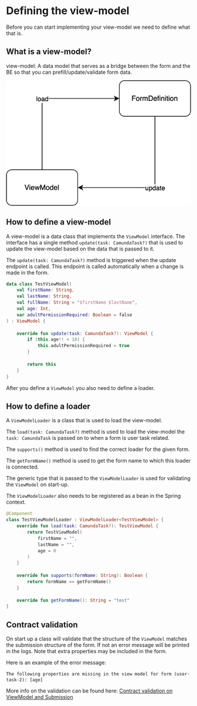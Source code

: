 # Defining the view-model

Before you can start implementing your view-model we need to define what that is.

## What is a view-model?

view-model: A data model that serves as a bridge between the form and the BE so that you can prefill/update/validate form data.

![diagram](svg/view-model-diagram.svg)

## How to define a view-model

A view-model is a data class that implements the `ViewModel` interface. The interface has a single method `update(task: CamundaTask?)` that is used to update the view-model based on the data that is passed to it.

The `update(task: CamundaTask?)` method is triggered when the update endpoint is called. This endpoint is called automatically when a change is made in the form.

```kotlin
data class TestViewModel(
    val firstName: String,
    val lastName: String,
    val fullName: String = "$firstName $lastName",
    val age: Int,
    var adultPermissionRequired: Boolean = false
) : ViewModel {

    override fun update(task: CamundaTask?): ViewModel {
        if (this.age!! < 18) {
            this.adultPermissionRequired = true
        }

        return this
    }
}
```

After you define a `ViewModel` you also need to define a loader.

## How to define a loader

A `ViewModelLoader` is a class that is used to load the view-model.

The `load(task: CamundaTask?)` method is used to load the view-model the `task: CamundaTask` is passed on to when a form is user task related.

The `supports()` method is used to find the correct loader for the given form.

The `getFormName()` method is used to get the form name to which this loader is connected.

The generic type that is passed to the `ViewModelLoader` is used for validating the `ViewModel` on start-up.

The `ViewModelLoader` also needs to be registered as a bean in the Spring context.
```kotlin
@Component
class TestViewModelLoader : ViewModelLoader<TestViewModel> {
    override fun load(task: CamundaTask?): TestViewModel {
        return TestViewModel(
            firstName = "",
            lastName = "",
            age = 0
        )
    }

    override fun supports(formName: String): Boolean {
        return formName == getFormName()
    }

    override fun getFormName(): String = "test"
}
```

## Contract validation
On start up a class will validate that the structure of the `ViewModel` matches the submission structure of the form. If not an error message will be printed in the logs. Note that extra properties may be included in the form.

Here is an example of the error message:
```
The following properties are missing in the view model for form (user-task-2): [age]
```

More info on the validation can be found here: [Contract validation on ViewModel and Submission](contract-validation.md)
